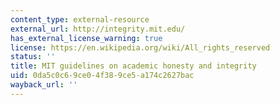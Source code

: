 ```yaml
---
content_type: external-resource
external_url: http://integrity.mit.edu/
has_external_license_warning: true
license: https://en.wikipedia.org/wiki/All_rights_reserved
status: ''
title: MIT guidelines on academic honesty and integrity
uid: 0da5c0c6-9ce0-4f38-9ce5-a174c2627bac
wayback_url: ''
---
```

